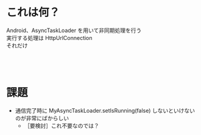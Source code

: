 # これは何？

Android、AsyncTaskLoader を用いて非同期処理を行う  
実行する処理は HttpUrlConnection  
それだけ

　  
　  

# 課題
* 通信完了時に MyAsyncTaskLoader.setIsRunning(false) しないといけないのが非常にばからしい
  * ［要検討］これ不要なのでは？